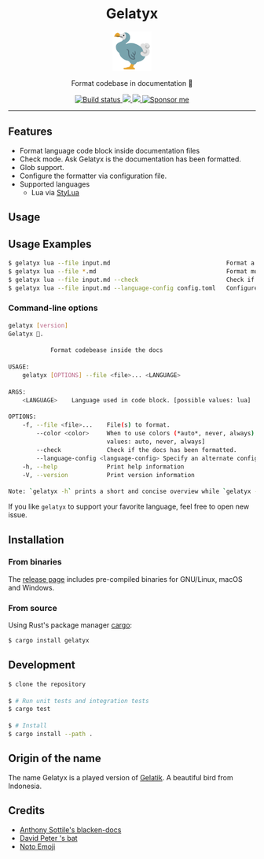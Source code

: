 <div align="center">
  <h1>Gelatyx</h1>

  <img src='docs/bird.svg' width=80px />

  Format codebase in documentation 🦤

  <a href="https://github.com/azzamsa/gelatyx/workflows/ci.yml">
    <img src="https://github.com/azzamsa/gelatyx/workflows/ci/badge.svg" alt="Build status" />
  </a>

  <a href="https://crates.io/crates/gelatyx">
    <img src="https://img.shields.io/crates/v/gelatyx.svg">
  </a>

  <a href="https://docs.rs/gelatyx/">
    <img src="https://docs.rs/gelatyx/badge.svg">
  </a>

  <a href="https://azzamsa.com/support/">
    <img alt="Sponsor me" src="https://img.shields.io/badge/Sponsor%20Me-%F0%9F%92%96-ff69b4">
  </a>

</div>

---

## Features

- Format language code block inside documentation files
- Check mode. Ask Gelatyx is the documentation has been formatted.
- Glob support.
- Configure the formatter via configuration file.
- Supported languages
  - Lua via [StyLua](https://github.com/JohnnyMorganz/StyLua)

## Usage

## Usage Examples

``` bash
$ gelatyx lua --file input.md                                 Format a file with lua formatter
$ gelatyx lua --file *.md                                     Format multiple files ...
$ gelatyx lua --file input.md --check                         Check if the docs has been formatted.
$ gelatyx lua --file input.md --language-config config.toml   Configure the formatter.
```

### Command-line options

``` bash
gelatyx [version] 
Gelatyx 🦤.

            Format codebease inside the docs

USAGE:
    gelatyx [OPTIONS] --file <file>... <LANGUAGE>

ARGS:
    <LANGUAGE>    Language used in code block. [possible values: lua]

OPTIONS:
    -f, --file <file>...    File(s) to format.
        --color <color>     When to use colors (*auto*, never, always). [default: auto] [possible
                            values: auto, never, always]
        --check             Check if the docs has been formatted.
        --language-config <language-config> Specify an alternate configuration file
    -h, --help              Print help information
    -V, --version           Print version information

Note: `gelatyx -h` prints a short and concise overview while `gelatyx --help` gives all details.
```


If you like `gelatyx` to support your favorite language, feel free to open new issue.

## Installation

### From binaries

The [release page](https://github.com/azzamsa/gelatyx/releases) includes
pre-compiled binaries for GNU/Linux, macOS and Windows.

### From source

Using Rust's package manager [cargo](https://github.com/rust-lang/cargo):

``` bash
$ cargo install gelatyx
```


## Development

``` bash
$ clone the repository 

$ # Run unit tests and integration tests
$ cargo test

$ # Install
$ cargo install --path .
```

## Origin of the name

The name Gelatyx is a played version of [Gelatik](https://id.wikipedia.org/wiki/Gelatik). A beautiful bird from Indonesia.

## Credits

- [Anthony Sottile's blacken-docs](https://github.com/asottile/blacken-docs) 
- [David Peter 's bat](https://github.com/sharkdp/bat) 
- [Noto Emoji](https://github.com/googlefonts/noto-emoji) 
